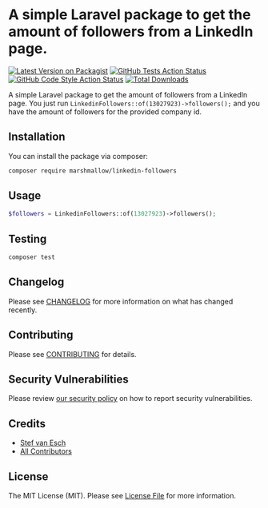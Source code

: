 # A simple Laravel package to get the amount of followers from a LinkedIn page.

[![Latest Version on Packagist](https://img.shields.io/packagist/v/marshmallow/linkedin-followers.svg?style=flat-square)](https://packagist.org/packages/marshmallow/linkedin-followers)
[![GitHub Tests Action Status](https://img.shields.io/github/workflow/status/marshmallow-packages/linkedin-followers/run-tests?label=tests)](https://github.com/marshmallow-packages/linkedin-followers/actions?query=workflow%3Arun-tests+branch%3Amain)
[![GitHub Code Style Action Status](https://img.shields.io/github/workflow/status/marshmallow-packages/linkedin-followers/Check%20&%20fix%20styling?label=code%20style)](https://github.com/marshmallow-packages/linkedin-followers/actions?query=workflow%3A"Check+%26+fix+styling"+branch%3Amain)
[![Total Downloads](https://img.shields.io/packagist/dt/marshmallow/linkedin-followers.svg?style=flat-square)](https://packagist.org/packages/marshmallow/linkedin-followers)

A simple Laravel package to get the amount of followers from a LinkedIn page. You just run `LinkedinFollowers::of(13027923)->followers();` and you have the amount of followers for the provided company id.

## Installation

You can install the package via composer:

```bash
composer require marshmallow/linkedin-followers
```

## Usage

```php
$followers = LinkedinFollowers::of(13027923)->followers();
```

## Testing

```bash
composer test
```

## Changelog

Please see [CHANGELOG](CHANGELOG.md) for more information on what has changed recently.

## Contributing

Please see [CONTRIBUTING](.github/CONTRIBUTING.md) for details.

## Security Vulnerabilities

Please review [our security policy](../../security/policy) on how to report security vulnerabilities.

## Credits

-   [Stef van Esch](https://github.com/marshmallow-packages)
-   [All Contributors](../../contributors)

## License

The MIT License (MIT). Please see [License File](LICENSE.md) for more information.
